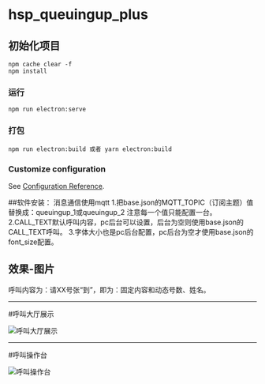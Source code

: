 # hsp_queuingup_plus

## 初始化项目
```
npm cache clear -f
npm install
```

### 运行
```
npm run electron:serve
```

### 打包
```
npm run electron:build 或者 yarn electron:build
```

### Customize configuration
See [Configuration Reference](https://cli.vuejs.org/config/).

##软件安装：
消息通信使用mqtt
1.把base.json的MQTT_TOPIC（订阅主题）值替换成：queuingup_1或queuingup_2 注意每一个值只能配置一台。
2.CALL_TEXT默认呼叫内容，pc后台可以设置，后台为空则使用base.json的CALL_TEXT呼叫。
3.字体大小也是pc后台配置，pc后台为空才使用base.json的font_size配置。

## 效果-图片
呼叫内容为：请XX号张“到”，即为：固定内容和动态号数、姓名。
***
#呼叫大厅展示

![呼叫大厅展示](https://zy.linbint.com/common/uploadfile/getimage?url=resource/uploads/20220723/1658510006_show_img.jpg)
***
#呼叫操作台

![呼叫操作台](https://zy.linbint.com/common/uploadfile/getimage?url=resource/uploads/20220723/1658510140_do_img.jpg)

